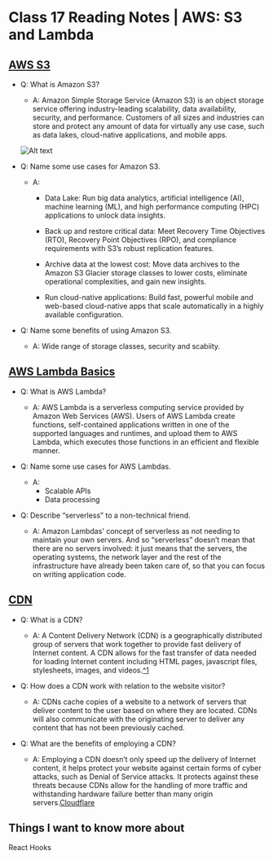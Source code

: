 # Class 17 Reading Notes |  AWS: S3 and Lambda

## [AWS S3](https://aws.amazon.com/s3/)

- Q: What is Amazon S3?

  - A: Amazon Simple Storage Service (Amazon S3) is an object storage service offering industry-leading scalability, data availability, security, and performance. Customers of all sizes and industries can store and protect any amount of data for virtually any use case, such as data lakes, cloud-native applications, and mobile apps.

  ![Alt text](https://d1.awsstatic.com/s3-pdp-redesign/product-page-diagram_Amazon-S3_HIW.cf4c2bd7aa02f1fe77be8aa120393993e08ac86d.png)

- Q: Name some use cases for Amazon S3.

  - A:
  
    - Data Lake: Run big data analytics, artificial intelligence (AI), machine learning (ML), and high performance computing (HPC) applications to unlock data insights.

    - Back up and restore critical data: Meet Recovery Time Objectives (RTO), Recovery Point Objectives (RPO), and compliance requirements with S3’s robust replication features.

    - Archive data at the lowest cost: Move data archives to the Amazon S3 Glacier storage classes to lower costs, eliminate operational complexities, and gain new insights.

    - Run cloud-native applications: Build fast, powerful mobile and web-based cloud-native apps that scale automatically in a highly available configuration.

- Q: Name some benefits of using Amazon S3.

  - A: Wide range of storage classes, security and scabiity.

## [AWS Lambda Basics](https://www.serverless.com/aws-lambda)

- Q: What is AWS Lambda?

  - A: AWS Lambda is a serverless computing service provided by Amazon Web Services (AWS). Users of AWS Lambda create functions, self-contained applications written in one of the supported languages and runtimes, and upload them to AWS Lambda, which executes those functions in an efficient and flexible manner.

- Q: Name some use cases for AWS Lambdas.

  - A:
    - Scalable APIs
    - Data processing

- Q: Describe “serverless” to a non-technical friend.

  - A: Amazon Lambdas' concept of serverless as not needing to maintain your own servers. And so “serverless” doesn’t mean that there are no servers involved: it just means that the servers, the operating systems, the network layer and the rest of the infrastructure have already been taken care of, so that you can focus on writing application code.

## [CDN](https://cyberhoot.com/cybrary/content-delivery-network-cdn/)

- Q: What is a CDN?

  - A: A Content Delivery Network (CDN) is a geographically distributed group of servers that work together to provide fast delivery of Internet content. A CDN allows for the fast transfer of data needed for loading Internet content including HTML pages, javascript files, stylesheets, images, and videos.[^1](https://cyberhoot.com/cybrary/content-delivery-network-cdn/)

- Q: How does a CDN work with relation to the website visitor?

  - A: CDNs cache copies of a website to a network of servers that deliver content to the user based on where they are located. CDNs will also communicate with the originating server to deliver any content that has not been previously cached.

- Q: What are the benefits of employing a CDN?

  - A: Employing a CDN doesn’t only speed up the delivery of Internet content, it helps protect your website against certain forms of cyber attacks, such as Denial of Service attacks. It protects against these threats because CDNs allow for the handling of more traffic and withstanding hardware failure better than many origin servers.[Cloudflare](https://www.cloudflare.com/learning/cdn/what-is-a-cdn/)

## Things I want to know more about

React Hooks
